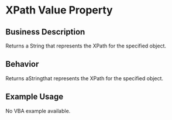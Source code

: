 # XPath Value Property

## Business Description
Returns a String that represents the XPath for the specified object.

## Behavior
Returns aStringthat represents the XPath for the specified object.

## Example Usage
No VBA example available.